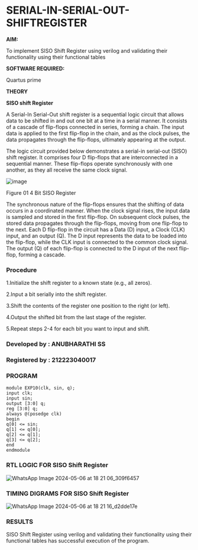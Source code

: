 # SERIAL-IN-SERIAL-OUT-SHIFTREGISTER

**AIM:**

To implement  SISO Shift Register using verilog and validating their functionality using their functional tables

**SOFTWARE REQUIRED:**

Quartus prime

**THEORY**

**SISO shift Register**

A Serial-In Serial-Out shift register is a sequential logic circuit that allows data to be shifted in and out one bit at a time in a serial manner. It consists of a cascade of flip-flops connected in series, forming a chain. The input data is applied to the first flip-flop in the chain, and as the clock pulses, the data propagates through the flip-flops, ultimately appearing at the output.

The logic circuit provided below demonstrates a serial-in serial-out (SISO) shift register. It comprises four D flip-flops that are interconnected in a sequential manner. These flip-flops operate synchronously with one another, as they all receive the same clock signal.

![image](https://github.com/naavaneetha/SERIAL-IN-SERIAL-OUT-SHIFTREGISTER/assets/154305477/e81c4072-37f9-46c6-8145-566764b74c3a)

Figure 01 4 Bit SISO Register

The synchronous nature of the flip-flops ensures that the shifting of data occurs in a coordinated manner. When the clock signal rises, the input data is sampled and stored in the first flip-flop. On subsequent clock pulses, the stored data propagates through the flip-flops, moving from one flip-flop to the next.
Each D flip-flop in the circuit has a Data (D) input, a Clock (CLK) input, and an output (Q). The D input represents the data to be loaded into the flip-flop, while the CLK input is connected to the common clock signal. The output (Q) of each flip-flop is connected to the D input of the next flip-flop, forming a cascade.

### Procedure
1.Initialize the shift register to a known state (e.g., all zeros).

2.Input a bit serially into the shift register. 

3.Shift the contents of the register one position to the right (or left). 

4.Output the shifted bit from the last stage of the register.

5.Repeat steps 2-4 for each bit you want to input and shift.

### Developed by : ANUBHARATHI SS
### Registered by : 212223040017

### PROGRAM
```
module EXP10(clk, sin, q);
input clk;
input sin;
output [3:0] q;
reg [3:0] q;
always @(posedge clk)
begin
q[0] <= sin;
q[1] <= q[0];
q[2] <= q[1];
q[3] <= q[2];
end
endmodule
```
### RTL LOGIC FOR SISO Shift Register
![WhatsApp Image 2024-05-06 at 18 21 06_309f6457](https://github.com/23012653/SERIAL-IN-SERIAL-OUT-SHIFTREGISTER/assets/150777517/98448335-04b9-499e-a061-062ca41245f6)

### TIMING DIGRAMS FOR SISO Shift Register
![WhatsApp Image 2024-05-06 at 18 21 16_d2dde17e](https://github.com/23012653/SERIAL-IN-SERIAL-OUT-SHIFTREGISTER/assets/150777517/c236c617-6cf0-41d6-b2e0-aab6781c92db)

### RESULTS
SISO Shift Register using verilog and validating their functionality using their functional tables has successful execution of the program.
